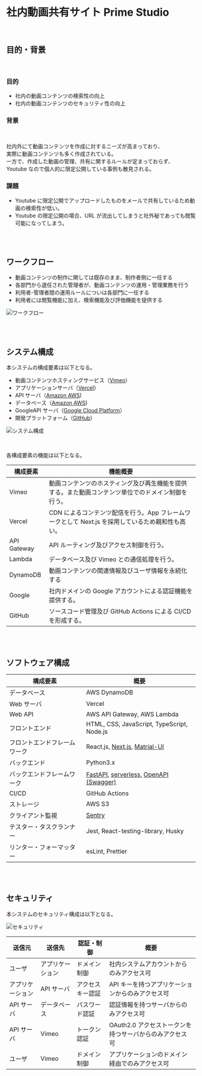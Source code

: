 # 社内動画共有サイト Prime Studio

<br>

## 目的・背景

<br>

### 目的

- 社内の動画コンテンツの検索性の向上
- 社内の動画コンテンツのセキュリティ性の向上

### 背景

<br>

社内外にて動画コンテンツを作成に対するニーズが高まっており、<br>
実際に動画コンテンツも多く作成されている。<br>
一方で、作成した動画の管理、共有に関するルールが定まっておらず、<br>
Youtube なので個人的に限定公開している事例も散見される。

### 課題

- Youtube に限定公開でアップロードしたものをメールで共有しているため動画の検索性が低い。
- Youtube の限定公開の場合、URL が流出してしまうと社外秘であっても閲覧可能になってしまう。

<br><br>

## ワークフロー

- 動画コンテンツの制作に関しては既存のまま、制作者側に一任する
- 各部門から選任された管理者が、動画コンテンツの運用・管理業務を行う
- 利用者-管理者間の運用ルールについは各部門に一任する
- 利用者には閲覧機能に加え、検索機能及び評価機能を提供する

![ワークフロー](https://px-ad-img.s3.ap-northeast-1.amazonaws.com/sys-workflow.png)

<br><br>

## システム構成

本システムの構成要素は以下となる。

- 動画コンテンツホスティングサービス（[Vimeo](https://vimeo.com/)）
- アプリケーションサーバ（[Vercel](https://vercel.com/)）
- API サーバ（[Amazon AWS](https://aws.amazon.com/jp/))
- データベース（[Amazon AWS](https://aws.amazon.com/jp/))
- GoogleAPI サーバ（[Google Cloud Platform](https://console.cloud.google.com/)）
- 開発プラットフォーム（[GitHub](https://github.com/)）

![システム構成](https://px-ad-img.s3.ap-northeast-1.amazonaws.com/sys-configuration.png)

<br>

各構成要素の機能は以下となる。

| 構成要素    | 機能概要                                                                                           |
| ----------- | -------------------------------------------------------------------------------------------------- |
| Vimeo       | 動画コンテンツのホスティング及び再生機能を提供する。また動画コンテンツ単位でのドメイン制御を行う。 |
| Vercel      | CDN によるコンテンツ配信を行う。App フレームワークとして Next.js を採用しているため親和性も高い。  |
| API Gateway | API ルーティング及びアクセス制御を行う。                                                           |
| Lambda      | データベース及び Vimeo との通信処理を行う。                                                        |
| DynamoDB    | 動画コンテンツの関連情報及びユーザ情報を永続化する                                                 |
| Google      | 社内ドメインの Google アカウントによる認証機能を提供する。                                         |
| GitHub      | ソースコード管理及び GitHub Actions による CI/CD を形成する。                                      |

<br><br>

## ソフトウェア構成

| 構成要素                     | 概要                                                                                                                             |
| ---------------------------- | -------------------------------------------------------------------------------------------------------------------------------- |
| データベース                 | AWS DynamoDB                                                                                                                     |
| Web サーバ                   | Vercel                                                                                                                           |
| Web API                      | AWS API Gateway, AWS Lambda                                                                                                      |
| フロントエンド               | HTML, CSS, JavaScript, TypeScript, Node.js                                                                                       |
| フロントエンドフレームワーク | React.js, [Next.js](https://nextjs.org/), [Matrial-UI](https://material-ui.com/ja/)                                              |
| バックエンド                 | Python3.x                                                                                                                        |
| バックエンドフレームワーク   | [FastAPI](https://fastapi.tiangolo.com/ja/), [serverless](https://www.serverless.com/), [OpenAPI (Swagger)](https://swagger.io/) |
| CI/CD                        | GitHub Actions                                                                                                                   |
| ストレージ                   | AWS S3                                                                                                                           |
| クライアント監視             | [Sentry](https://sentry.io/)                                                                                                     |
| テスター・タスクランナー     | Jest, React-testing-library, Husky                                                                                               |
| リンター・フォーマッター     | esLint, Prettier                                                                                                                 |

<br><br>

## セキュリティ

本システムのセキュリティ構成は以下となる。

![セキュリティ](https://px-ad-img.s3.ap-northeast-1.amazonaws.com/sys-security.jpg)

| 送信元           | 送信先           | 認証・制御       | 概要                                                    |
| ---------------- | ---------------- | ---------------- | ------------------------------------------------------- |
| ユーザ           | アプリケーション | ドメイン制御     | 社内システムアカウントからのみアクセス可                |
| アプリケーション | API サーバ       | アクセスキー認証 | API キーを持つアプリケーションからのみアクセス可        |
| API サーバ       | データベース     | パスワード認証   | 認証情報を持つサーバからのみアクセス可                  |
| API サーバ       | Vimeo            | トークン認証     | OAuth2.0 アクセストークンを持つサーバからのみアクセス可 |
| ユーザ           | Vimeo            | ドメイン制御     | アプリケーションのドメイン経由でのみアクセス可          |
